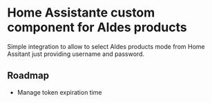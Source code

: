 # Home Assistante custom component for Aldes products

Simple integration to allow to select Aldes products mode from Home Assitant just providing username and password.

## Roadmap

* Manage token expiration time